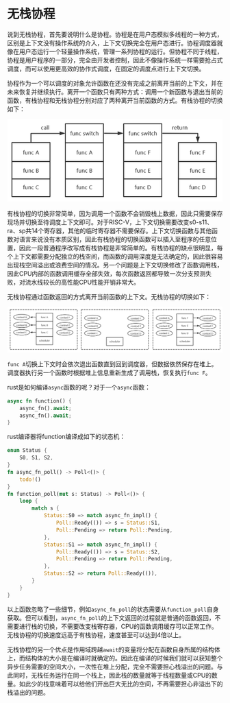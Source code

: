 # 无栈协程

说到无栈协程，首先要说明什么是协程。协程是在用户态模拟多线程的一种方式，区别是上下文没有操作系统的介入，上下文切换完全在用户态进行。协程调度器就像在用户态运行一个轻量操作系统，管理一系列协程的运行。但协程不同于线程，协程是用户程序的一部分，完全由开发者控制，因此不像操作系统一样需要抢占式调度，而可以使用更高效的协作式调度，在固定的调度点进行上下文切换。

协程作为一个可以调度的对象允许函数在还没有完成之前离开当前的上下文，并在未来恢复并继续执行。离开一个函数只有两种方式：调用一个新函数与退出当前的函数，有栈协程和无栈协程分别对应了两种离开当前函数的方式。有栈协程的切换如下：

![image-20220527211023880](pic\无栈协程-有栈切换.png)

有栈协程的切换非常简单，因为调用一个函数不会销毁栈上数据，因此只需要保存现场并切换至待调度上下文即可。对于RISC-V，上下文切换需要改变s0-s11、ra、sp共14个寄存器，其他的临时寄存器不需要保存。上下文切换函数与其他函数对语言来说没有本质区别，因此有栈协程的切换函数可以插入至程序的任意位置，因此一段普通程序改写成有栈协程是非常简单的。有栈协程的缺点很明显，每个上下文都需要分配独立的栈空间，而函数的调用深度是无法确定的，因此很容易出现栈空间溢出或浪费空间的情况。另一个问题是上下文切换修改了函数调用栈，因此CPU内部的函数调用缓存全部失效，每次函数返回都导致一次分支预测失败，对流水线较长的高性能CPU性能开销非常大。

无栈协程通过函数返回的方式离开当前函数的上下文。无栈协程的切换如下：

![image-20220527211750325](pic\无栈协程-无栈切换.png)

`func A`切换上下文时会依次退出函数直到回到调度器，但数据依然保存在堆上。调度器执行另一个函数时根据堆上信息重新生成了调用栈，恢复执行`func F`。

rust是如何编译`async`函数的呢？对于一个`async`函数：

```rust
async fn function() {
    async_fn().await;
    async_fn().await;
}
```

rust编译器将function编译成如下的状态机：

```rust
enum Status {
    S0, S1, S2,
}
fn async_fn_poll() -> Poll<()> {
    todo!()
}
fn function_poll(mut s: Status) -> Poll<()> {
    loop {
        match s {
            Status::S0 => match async_fn_impl() {
                Poll::Ready(()) => s = Status::S1,
                Poll::Pending => return Poll::Pending,
            },
            Status::S1 => match async_fn_impl() {
                Poll::Ready(()) => s = Status::S2,
                Poll::Pending => return Poll::Pending,
            },
            Status::S2 => return Poll::Ready(()),
        }
    }
}
```

以上函数忽略了一些细节，例如`async_fn_poll`的状态需要从`function_poll`自身获取。但可以看到，`async_fn_poll`的上下文返回的过程就是普通的函数返回，不需要进行栈的切换，不需要改变栈寄存器，CPU的函数调用缓存可以正常工作。无栈协程的切换速度远高于有栈协程，速度甚至可以达到4倍以上。

无栈协程的另一个优点是作用域跨越`await`的变量将分配在函数自身所属的结构体上，而结构体的大小是在编译时就确定的。因此在编译的时候我们就可以获知整个异步任务需要的空间大小，一次性在堆上分配，完全不需要担心栈溢出的问题。与此同时，无栈任务运行在同一个栈上，因此栈的数量就等于线程数量或CPU的数量。如此少的栈意味着可以给他们开出巨大无比的空间，不再需要担心非溢出下的栈溢出的问题。
